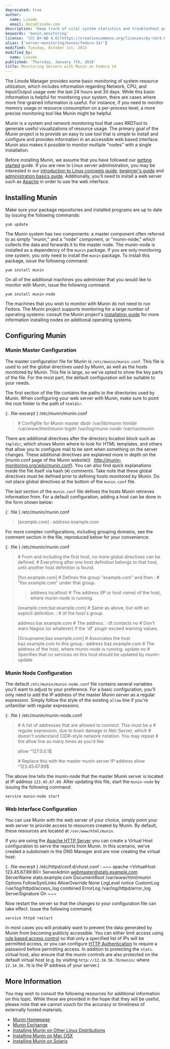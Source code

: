 ```yaml
---
deprecated: true
author:
  name: Linode
  email: docs@linode.com
description: 'Keep track of vital system statistics and troubleshoot performance problems with Munin on Fedora 14.'
keywords: 'munin,monitoring'
license: '[CC BY-ND 4.0](https://creativecommons.org/licenses/by-nd/4.0)'
alias: ['server-monitoring/munin/fedora-14/']
modified: Tuesday, October 1st, 2013
modified_by:
  name: Linode
published: 'Thursday, January 7th, 2010'
title: Monitoring Servers with Munin on Fedora 14
---
```




The Linode Manager provides some basic monitoring of system resource utilization, which includes information regarding Network, CPU, and Input/Output usage over the last 24 hours and 30 days. While this basic information is helpful for monitoring your system, there are cases where more fine-grained information is useful. For instance, if you need to monitor memory usage or resource consumption on a per-process level, a more precise monitoring tool like Munin might be helpful.

Munin is a system and network monitoring tool that uses RRDTool to generate useful visualizations of resource usage. The primary goal of the Munin project is to provide an easy to use tool that is simple to install and configure and provides information in an accessible web based interface. Munin also makes it possible to monitor multiple "nodes" with a single installation.

Before installing Munin, we assume that you have followed our [getting started](/docs/getting-started/) guide. If you are new to Linux server administration, you may be interested in our [introduction to Linux concepts guide](/docs/tools-reference/introduction-to-linux-concepts/), [beginner's guide](/docs/beginners-guide/) and [administration basics guide](/docs/using-linux/administration-basics). Additionally, you'll need to install a web server such as [Apache](/docs/web-servers/apache/installation/fedora-14) in order to use the web interface.

Installing Munin
----------------

Make sure your package repositories and installed programs are up to date by issuing the following commands:

    yum update

The Munin system has two components: a master component often referred to as simply "munin," and a "node" component, or "munin-node," which collects the data and forwards it to the master node. The munin-node is installed as a dependency of the `munin` package. If you are only monitoring one system, you only need to install the `munin` package. To install this package, issue the following command:

    yum install munin

On all of the additional machines you administer that you would like to monitor with Munin, issue the following command:

    yum install munin-node

The machines that you wish to monitor with Munin do not need to run Fedora. The Munin project supports monitoring for a large number of operating systems: consult the Munin project's [installation guide](http://munin-monitoring.org/wiki/MuninInstallationLinux) for more information installing nodes on additional operating systems.

Configuring Munin
-----------------

### Munin Master Configuration

The master configuration file for Munin is `/etc/munin/munin.conf`. This file is used to set the global directives used by Munin, as well as the hosts monitored by Munin. This file is large, so we've opted to show the key parts of the file. For the most part, the default configuration will be suitable to your needs.

The first section of the file contains the paths to the directories used by Munin. When configuring your web server with Munin, make sure to point the root folder to the path of `htmldir`.

{: .file-excerpt }
/etc/munin/munin.conf

> \# Configfile for Munin master dbdir /var/lib/munin htmldir /var/www/html/munin logdir /var/log/munin rundir /var/run/munin

There are additional directives after the directory location block such as `tmpldir`, which shows Munin where to look for HTML templates, and others that allow you to configure mail to be sent when something on the server changes. These additional directives are explained more in depth on the [munin.conf page of the Munin website](`
`
http://munin-monitoring.org/wiki/munin.conf). You can also find quick explanations inside the file itself via hash (`#`) comments. Take note that these global directives must be defined prior to defining hosts monitored by Munin. Do not place global directives at the bottom of the `munin.conf` file.

The last section of the `munin.conf` file defines the hosts Munin retrieves information from. For a default configuration, adding a host can be done in the form shown below:

{: .file }
/etc/munin/munin.conf

> [example.com]
> :   address example.com
>
For more complex configurations, including grouping domains, see the comment section in the file, reproduced below for your convenience:

{: .file }
/etc/munin/munin.conf

> \# From and including the first host, no more global directives can be defined. \# Everything after one host definition belongs to that host, until another host definition is found.
>
> [foo.example.com] \# Defines the group "example.com" and then
> :   \# "foo.example.com" under that group.
>
> > address localhost \# The address (IP or host name) of the host, where munin-node is running.
>
> [example.com;bar.example.com] \# Same as above, but with an explicit definition.
> :   \# of the host's group.
>
> address bar.example.com \# The address.
> :   df.contacts no \# Don't warn Nagios (or whatever) if the 'df' plugin exceed warning values.
>
> [Groupname;baz.example.com] \# Associates the host baz.example.com to this group
> :   address baz.example.com \# The address of the host, where munin-node is running. update no \# Specifies that no services on this host should be updated by munin-update
>
### Munin Node Configuration

The default `/etc/munin/munin-node.conf` file contains several variables you'll want to adjust to your preference. For a basic configuration, you'll only need to add the IP address of the master Munin server as a regular expression. Simply follow the style of the existing `allow` line if you're unfamiliar with regular expressions.

{: .file }
/etc/munin/munin-node.conf

> \# A list of addresses that are allowed to connect. This must be a \# regular expression, due to brain damage in Net::Server, which \# doesn't understand CIDR-style network notation. You may repeat \# the allow line as many times as you'd like
>
> allow \^127.0.0.1\$
>
> \# Replace this with the master munin server IP address allow \^123.45.67.89\$

The above line tells the munin-node that the master Munin server is located at IP address `123.45.67.89`. After updating this file, start the `munin-node` by issuing the following command:

    service munin-node start

### Web Interface Configuration

You can use Munin with the web server of your choice, simply point your web server to provide access to resources created by Munin. By default, these resources are located at `/var/www/html/munin`.

If you are using the [Apache HTTP Server](/docs/web-servers/apache/) you can create a Virtual Host configuration to serve the reports from Munin. In this scenario, we've created a subdomain in the DNS Manager and are now creating the virtual host:

{: .file-excerpt }
/etc/httpd/conf.d/vhost.conf
:   ~~~ apache
    <VirtualHost 123.45.67.89:80>
       ServerAdmin webmaster@stats.example.com
       ServerName stats.example.com
       DocumentRoot /var/www/html/munin
       <Directory />
           Options FollowSymLinks
           AllowOverride None
       </Directory>
       LogLevel notice
       CustomLog /var/log/httpd/access_log combined
       ErrorLog /var/log/httpd/error_log
       ServerSignature On
    </VirtualHost>
    ~~~

Now restart the server so that the changes to your configuration file can take effect. Issue the following command:

    service httpd restart

In most cases you will probably want to prevent the data generated by Munin from becoming publicly accessible. You can either limit access using [rule based access control](/docs/web-servers/apache/configuration/rule-based-access-control) so that only a specified list of IPs will be permitted access, or you can configure [HTTP Authentication](/docs/web-servers/apache/configuration/http-authentication) to require a password before permitting access. In addition to protecting the `stats.` virtual host, also ensure that the munin controls are also protected on the default virtual host (e.g. by visiting `http://12.34.56.78/munin/` where `12.34.56.78` is the IP address of your server.)

More Information
----------------

You may wish to consult the following resources for additional information on this topic. While these are provided in the hope that they will be useful, please note that we cannot vouch for the accuracy or timeliness of externally hosted materials.

- [Munin Homepage](http://munin-monitoring.org/)
- [Munin Exchange](https://github.com/munin-monitoring/contrib//)
- [Installing Munin on Other Linux Distributions](http://munin-monitoring.org/wiki/MuninInstallationLinux)
- [Installing Munin on Mac OSX](http://munin-monitoring.org/wiki/MuninInstallationDarwin)
- [Installing Munin on Solaris](http://munin-monitoring.org/wiki/MuninInstallationSolaris)



